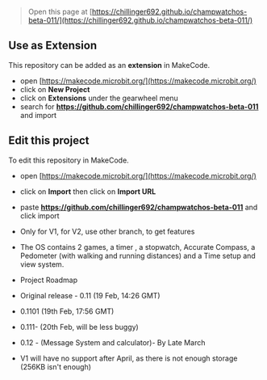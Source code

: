 
> Open this page at [https://chillinger692.github.io/champwatchos-beta-011/](https://chillinger692.github.io/champwatchos-beta-011/)

## Use as Extension

This repository can be added as an **extension** in MakeCode.

* open [https://makecode.microbit.org/](https://makecode.microbit.org/)
* click on **New Project**
* click on **Extensions** under the gearwheel menu
* search for **https://github.com/chillinger692/champwatchos-beta-011** and import

## Edit this project

To edit this repository in MakeCode.

* open [https://makecode.microbit.org/](https://makecode.microbit.org/)
* click on **Import** then click on **Import URL**
* paste **https://github.com/chillinger692/champwatchos-beta-011** and click import


* Only for V1, for V2, use other branch, to get features
  
* The OS contains 2 games, a timer , a stopwatch, Accurate Compass, a Pedometer (with walking and running distances) and a Time setup and view system.



* Project Roadmap
* Original release - 0.11 (19 Feb, 14:26 GMT)
* 0.1101 (19th Feb, 17:56 GMT)
* 0.111- (20th Feb, will be less buggy)
* 0.12 - (Message System and calculator)- By Late March
  
* V1 will have no support after April, as there is not enough storage (256KB isn't enough)


